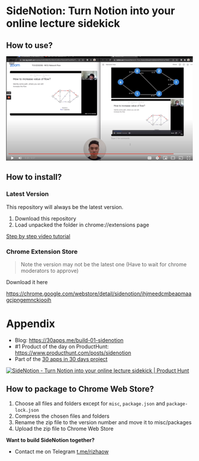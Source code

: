 # SideNotion: Turn Notion into your online lecture sidekick

## How to use?

[![How to use SideNotion](images/readme/how-to-use.png)](https://www.youtube.com/watch?v=VlyQVYS2Y20)

## How to install?

### Latest Version

This repository will always be the latest version.

1. Download this repository
2. Load unpacked the folder in chrome://extensions page

[Step by step video tutorial](https://www.loom.com/share/00aaee56a5fc4548a8143811c91827c5)

### Chrome Extension Store

> Note the version may not be the latest one (Have to wait for chrome moderators to approve)

Download it here

https://chrome.google.com/webstore/detail/sidenotion/ihjmeedcmbeapmaagcjpngemnckiooih

# Appendix

- Blog: https://30apps.me/build-01-sidenotion
- #1 Product of the day on ProductHunt: https://www.producthunt.com/posts/sidenotion
- Part of the [30 apps in 30 days project](https://www.30apps.me)

<a href="https://www.producthunt.com/posts/sidenotion?utm_source=badge-top-post-badge&utm_medium=badge&utm_souce=badge-sidenotion" target="_blank"><img src="https://api.producthunt.com/widgets/embed-image/v1/top-post-badge.svg?post_id=318643&theme=light&period=daily" alt="SideNotion - Turn Notion into your online lecture sidekick | Product Hunt" style="width: 250px; height: 54px;" width="250" height="54" /></a>

## How to package to Chrome Web Store?

1. Choose all files and folders except for `misc`, `package.json` and `package-lock.json`
2. Compress the chosen files and folders
3. Rename the zip file to the version number and move it to misc/packages
4. Upload the zip file to Chrome Web Store

**Want to build SideNotion together?**

- Contact me on Telegram [t.me/rizhaow](https://t.me/rizhaow)

